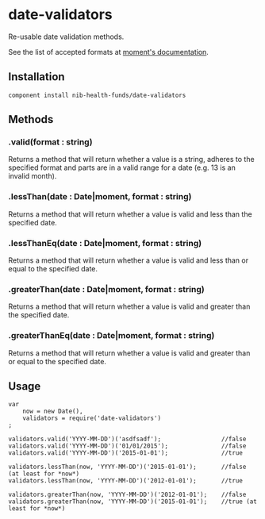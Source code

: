 # date-validators

Re-usable date validation methods.

See the list of accepted formats at [moment's documentation](http://momentjs.com/docs/#/parsing/string-format/).

## Installation

    component install nib-health-funds/date-validators

## Methods

### .valid(format : string)

Returns a method that will return whether a value is a string, adheres to the specified format and parts are in a valid range for a date (e.g. 13 is an invalid month).

### .lessThan(date : Date|moment, format : string)

Returns a method that will return whether a value is valid and less than the specified date.

### .lessThanEq(date : Date|moment, format : string)

Returns a method that will return whether a value is valid and less than or equal to the specified date.

### .greaterThan(date : Date|moment, format : string)

Returns a method that will return whether a value is valid and greater than the specified date.

### .greaterThanEq(date : Date|moment, format : string)

Returns a method that will return whether a value is valid and greater than or equal to the specified date.

## Usage

    var
        now = new Date(),
        validators = require('date-validators')
    ;
    
    validators.valid('YYYY-MM-DD')('asdfsadf');                 //false
    validators.valid('YYYY-MM-DD')('01/01/2015');               //false
    validators.valid('YYYY-MM-DD')('2015-01-01');               //true
    
    validators.lessThan(now, 'YYYY-MM-DD')('2015-01-01');       //false (at least for *now*)
    validators.lessThan(now, 'YYYY-MM-DD')('2012-01-01');       //true
    
    validators.greaterThan(now, 'YYYY-MM-DD')('2012-01-01');    //false
    validators.greaterThan(now, 'YYYY-MM-DD')('2015-01-01');    //true (at least for *now*)
    